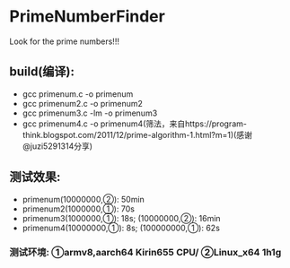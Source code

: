# PrimeNumberFinder
Look for the prime numbers!!!
## build(编译):
- gcc primenum.c -o primenum
- gcc primenum2.c -o primenum2
- gcc primenum3.c -lm -o primenum3
- gcc primenum4.c -o primenum4(筛法，来自https://program-think.blogspot.com/2011/12/prime-algorithm-1.html?m=1)(感谢@juzi5291314分享)
## 测试效果:
- primenum(10000000,②): 50min
- primenum2(1000000,①): 70s
- primenum3(1000000,①): 18s; (10000000,②): 16min
- primenum4(10000000,①): 8s; (100000000,①): 62s
### 测试环境: ①armv8,aarch64 Kirin655 CPU/ ②Linux_x64 1h1g
